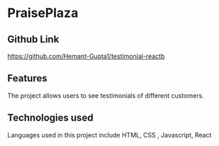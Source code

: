 # PraisePlaza


## Github Link
https://github.com/Hemant-Gupta1/testimonial-reactb


## Features
The project allows users to see testimonials of different customers.



## Technologies used
Languages used in this project include HTML, CSS , Javascript, React






